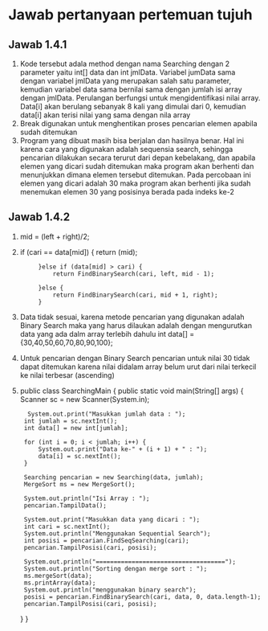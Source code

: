 # Jawab pertanyaan pertemuan tujuh

## Jawab 1.4.1
1. Kode tersebut adala method dengan nama Searching dengan 2 parameter yaitu int[] data dan int jmlData. Variabel jumData sama dengan variabel jmlData yang merupakan salah satu parameter, kemudian variabel data sama bernilai sama dengan jumlah isi array dengan jmlData. Perulangan berfungsi untuk mengidentifikasi nilai array. Data[i] akan berulang sebanyak 8 kali yang dimulai dari 0, kemudian data[i] akan terisi nilai yang sama dengan nila array
2. Break digunakan untuk menghentikan proses pencarian elemen apabila sudah ditemukan
3. Program yang dibuat masih bisa berjalan dan hasilnya benar. Hal ini karena cara yang digunakan adalah sequensia search, sehingga pencarian dilakukan secara terurut dari depan kebelakang, dan apabila elemen yang dicari sudah ditemukan maka program akan berhenti dan menunjukkan dimana elemen tersebut ditemukan. Pada percobaan ini elemen yang dicari adalah 30 maka program akan berhenti jika sudah menemukan elemen 30 yang posisinya berada pada indeks ke-2

## Jawab 1.4.2
1. mid = (left + right)/2;
2. if (cari == data[mid]) {
                return (mid);
                
            }else if (data[mid] > cari) {
                return FindBinarySearch(cari, left, mid - 1);
                
            }else {
                return FindBinarySearch(cari, mid + 1, right);
            }
3. Data tidak sesuai, karena metode pencarian yang digunakan adalah Binary Search maka yang harus dilaukan adalah dengan mengurutkan data yang ada dalm array terlebih dahulu
int data[] = {30,40,50,60,70,80,90,100};
4. Untuk pencarian dengan Binary Search pencarian untuk nilai 30 tidak dapat ditemukan karena nilai didalam array belum urut dari nilai terkecil ke nilai terbesar (ascending)
5. public class SearchingMain {
    public static void main(String[] args) {
        Scanner sc = new Scanner(System.in);
        
         System.out.print("Masukkan jumlah data : ");
        int jumlah = sc.nextInt();
        int data[] = new int[jumlah];
        
        for (int i = 0; i < jumlah; i++) {
            System.out.print("Data ke-" + (i + 1) + " : ");
            data[i] = sc.nextInt();
        }
        
        Searching pencarian = new Searching(data, jumlah);
        MergeSort ms = new MergeSort();
        
        System.out.println("Isi Array : ");
        pencarian.TampilData();
        
        System.out.print("Masukkan data yang dicari : ");
        int cari = sc.nextInt();
        System.out.println("Menggunakan Sequential Search");
        int posisi = pencarian.FindSeqSearching(cari);
        pencarian.TampilPosisi(cari, posisi);
        
        System.out.println("====================================");
        System.out.println("Sorting dengan merge sort : ");
        ms.mergeSort(data);
        ms.printArray(data);
        System.out.println("menggunakan binary search");
        posisi = pencarian.FindBinarySearch(cari, data, 0, data.length-1);
        pencarian.TampilPosisi(cari, posisi);
    }
}


